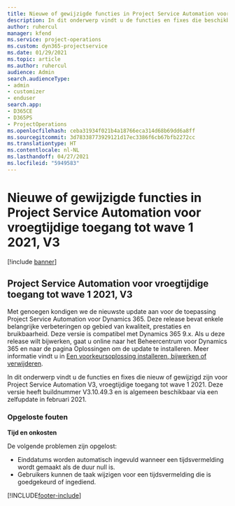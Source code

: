 ```yaml
---
title: Nieuwe of gewijzigde functies in Project Service Automation voor vroegtijdige toegang tot wave 1 2021, V3
description: In dit onderwerp vindt u de functies en fixes die beschikbaar zijn in Project Service Automation voor vroegtijdige toegang tot wave 1 2021, V3.
author: ruhercul
manager: kfend
ms.service: project-operations
ms.custom: dyn365-projectservice
ms.date: 01/29/2021
ms.topic: article
ms.author: ruhercul
audience: Admin
search.audienceType:
- admin
- customizer
- enduser
search.app:
- D365CE
- D365PS
- ProjectOperations
ms.openlocfilehash: ceba31934f021b4a18766eca314d68b69dd6a8ff
ms.sourcegitcommit: 3d78338773929121d17ec3386f6cb67bfb2272cc
ms.translationtype: HT
ms.contentlocale: nl-NL
ms.lasthandoff: 04/27/2021
ms.locfileid: "5949583"
---
```

# <a name="whats-new-or-changed-in-project-service-automation-early-access-wave-1-2021-v3"></a>Nieuwe of gewijzigde functies in Project Service Automation voor vroegtijdige toegang tot wave 1 2021, V3

[!include [banner](../includes/psa-now-project-operations.md)]

## <a name="project-service-automation-early-access-wave-1-2021-v3"></a>Project Service Automation voor vroegtijdige toegang tot wave 1 2021, V3

Met genoegen kondigen we de nieuwste update aan voor de toepassing Project Service Automation voor Dynamics 365. Deze release bevat enkele belangrijke verbeteringen op gebied van kwaliteit, prestaties en bruikbaarheid. Deze versie is compatibel met Dynamics 365 9.x. Als u deze release wilt bijwerken, gaat u online naar het Beheercentrum voor Dynamics 365 en naar de pagina Oplossingen om de update te installeren. Meer informatie vindt u in [Een voorkeursoplossing installeren, bijwerken of verwijderen](/power-platform/admin/install-remove-preferred-solution).

In dit onderwerp vindt u de functies en fixes die nieuw of gewijzigd zijn voor Project Service Automation V3, vroegtijdige toegang tot wave 1 2021. Deze versie heeft buildnummer V3.10.49.3 en is algemeen beschikbaar via een zelfupdate in februari 2021.


### <a name="bug-fixes"></a>Opgeloste fouten

**Tijd en onkosten**

De volgende problemen zijn opgelost:

- Einddatums worden automatisch ingevuld wanneer een tijdsvermelding wordt gemaakt als de duur null is.
- Gebruikers kunnen de taak wijzigen voor een tijdsvermelding die is goedgekeurd of ingediend.


[!INCLUDE[footer-include](../includes/footer-banner.md)]